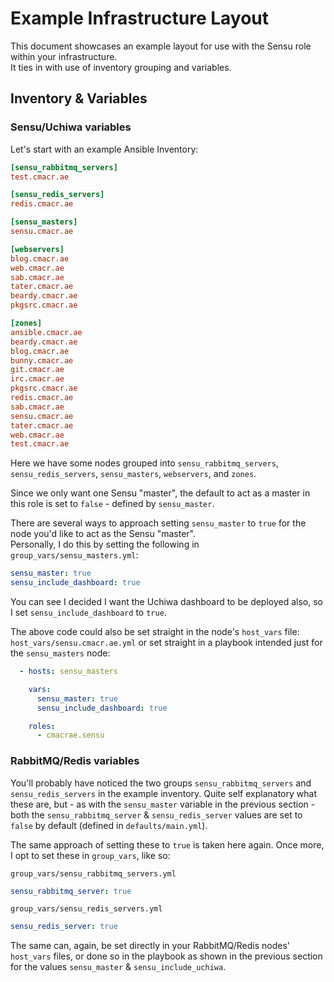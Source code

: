# Example Infrastructure Layout

This document showcases an example layout for use with the Sensu role within your infrastructure.  
It ties in with use of inventory grouping and variables.

## Inventory & Variables

### Sensu/Uchiwa variables
Let's start with an example Ansible Inventory:

``` ini
[sensu_rabbitmq_servers]
test.cmacr.ae

[sensu_redis_servers]
redis.cmacr.ae

[sensu_masters]
sensu.cmacr.ae

[webservers]
blog.cmacr.ae
web.cmacr.ae
sab.cmacr.ae
tater.cmacr.ae
beardy.cmacr.ae
pkgsrc.cmacr.ae

[zones]
ansible.cmacr.ae
beardy.cmacr.ae
blog.cmacr.ae
bunny.cmacr.ae
git.cmacr.ae
irc.cmacr.ae
pkgsrc.cmacr.ae
redis.cmacr.ae
sab.cmacr.ae
sensu.cmacr.ae
tater.cmacr.ae
web.cmacr.ae
test.cmacr.ae
```

Here we have some nodes grouped into `sensu_rabbitmq_servers`, `sensu_redis_servers`, `sensu_masters`, `webservers`, and `zones`.

Since we only want one Sensu "master", the default to act as a master in this role is set to `false` - defined by `sensu_master`.

There are several ways to approach setting `sensu_master` to `true` for the node you'd like to act as the Sensu "master".  
Personally, I do this by setting the following in `group_vars/sensu_masters.yml`:
``` yaml
sensu_master: true
sensu_include_dashboard: true
```
You can see I decided I want the Uchiwa dashboard to be deployed also, so I set `sensu_include_dashboard` to `true`.

The above code could also be set straight in the node's `host_vars` file: `host_vars/sensu.cmacr.ae.yml` or set straight in a playbook intended just for the `sensu_masters` node:
``` yaml
  - hosts: sensu_masters

    vars:
	  sensu_master: true
	  sensu_include_dashboard: true

    roles:
	  - cmacrae.sensu
```

### RabbitMQ/Redis variables
You'll probably have noticed the two groups `sensu_rabbitmq_servers` and `sensu_redis_servers` in the example inventory.
Quite self explanatory what these are, but - as with the `sensu_master` variable in the previous section - both the `sensu_rabbitmq_server` & `sensu_redis_server` values are set to `false` by default (defined in `defaults/main.yml`).

The same approach of setting these to `true` is taken here again.
Once more, I opt to set these in `group_vars`, like so:

`group_vars/sensu_rabbitmq_servers.yml`
``` yaml
sensu_rabbitmq_server: true
```

`group_vars/sensu_redis_servers.yml`
``` yaml
sensu_redis_server: true
```

The same can, again, be set directly in your RabbitMQ/Redis nodes' `host_vars` files, or done so in the playbook as shown in the previous section for the values `sensu_master` & `sensu_include_uchiwa`.
